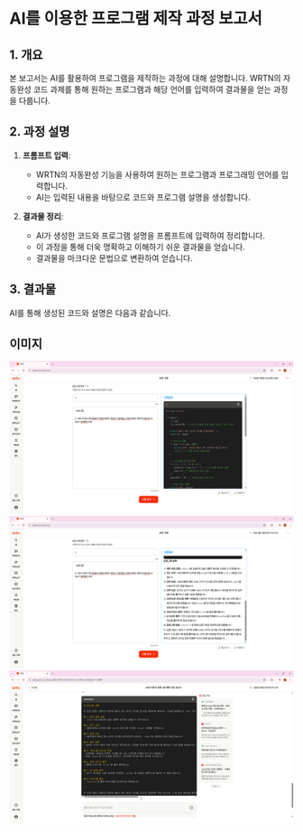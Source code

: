 # AI를 이용한 프로그램 제작 과정 보고서

## 1. 개요
본 보고서는 AI를 활용하여 프로그램을 제작하는 과정에 대해 설명합니다. WRTN의 자동완성 코드 과제를 통해 원하는 프로그램과 해당 언어를 입력하여 결과물을 얻는 과정을 다룹니다.

## 2. 과정 설명
1. **프롬프트 입력**: 
   - WRTN의 자동완성 기능을 사용하여 원하는 프로그램과 프로그래밍 언어를 입력합니다.
   - AI는 입력된 내용을 바탕으로 코드와 프로그램 설명을 생성합니다.

2. **결과물 정리**:
   - AI가 생성한 코드와 프로그램 설명을 프롬프트에 입력하여 정리합니다.
   - 이 과정을 통해 더욱 명확하고 이해하기 쉬운 결과물을 얻습니다.
   - 결과물을 마크다운 문법으로 변환하여 얻습니다.

## 3. 결과물
AI를 통해 생성된 코드와 설명은 다음과 같습니다.

## 이미지

![prompt1.png](https://raw.githubusercontent.com/Monday1555/SystemProgramming/main/0404/prompt1.png)
![prompt2.png](https://raw.githubusercontent.com/Monday1555/SystemProgramming/main/0404/prompt2.png)
![prompt3.png](https://raw.githubusercontent.com/Monday1555/SystemProgramming/main/0404/prompt3.png)


